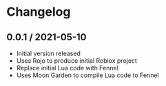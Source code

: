 # Changelog

## 0.0.1 / 2021-05-10

- Initial version released
- Uses Rojo to produce initial Roblox project
- Replace initial Lua code with Fennel
- Uses Moon Garden to compile Lua code to Fennel
